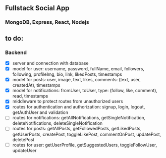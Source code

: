 ## Fullstack Social App

### MongoDB, Express, React, Nodejs

## to do:

### Backend

-   [x] server and connection with database
-   [x] model for user: username, password, fullName, email, followers, following, profileImg, bio, link, likedPosts, timestamps
-   [x] model for posts: user, image, text, likes, comments: (text, user, createdAt), timestamps
-   [x] model for notifications: fromUser, toUser, type: (follow, like, comment), read, timestamps
-   [x] middleware to protect routes from unauthorized users
-   [x] routes for authentication and authorization: signup, login, logout, getAuthUser and validation
-   [ ] routes for notifications: getAllNotifications, getSingleNotification, deleteNotifications, deleteSingleNotification
-   [ ] routes for posts: getAllPosts, getFollowedPosts, getLikedPosts, getUserPosts, createPost, toggleLikePost, commentOnPost, updatePost, deletePost
-   [ ] routes for user: getUserProfile, getSuggestedUsers, toggleFollowUser, updateUser
